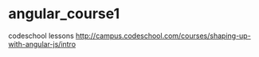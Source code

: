 # angular_course1
codeschool lessons
http://campus.codeschool.com/courses/shaping-up-with-angular-js/intro
